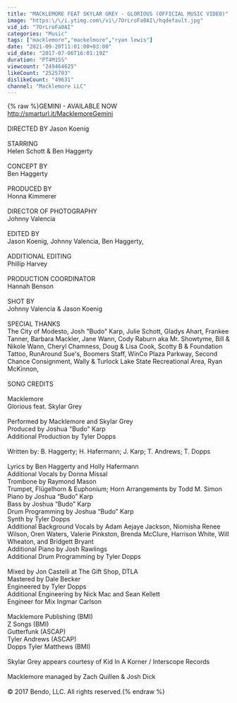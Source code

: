 ```yaml
---
title: "MACKLEMORE FEAT SKYLAR GREY - GLORIOUS (OFFICIAL MUSIC VIDEO)"
image: "https:\/\/i.ytimg.com\/vi\/7OrLroFa0AI\/hqdefault.jpg"
vid_id: "7OrLroFa0AI"
categories: "Music"
tags: ["macklemore","mackelmore","ryan lewis"]
date: "2021-09-20T11:01:00+03:00"
vid_date: "2017-07-06T16:01:19Z"
duration: "PT4M15S"
viewcount: "249464625"
likeCount: "2525703"
dislikeCount: "49631"
channel: "Macklemore LLC"
---
```

{% raw %}GEMINI - AVAILABLE NOW<br /><a rel="nofollow" target="blank" href="http://smarturl.it/MacklemoreGemini">http://smarturl.it/MacklemoreGemini</a><br /><br />DIRECTED BY Jason Koenig<br /><br />STARRING<br />Helen Schott &amp; Ben Haggerty <br /><br />CONCEPT BY<br />Ben Haggerty<br /><br />PRODUCED BY  <br />Honna Kimmerer <br /><br />DIRECTOR OF PHOTOGRAPHY<br />Johnny Valencia<br /><br />EDITED BY <br />Jason Koenig, Johnny Valencia, Ben Haggerty, <br /><br />ADDITIONAL EDITING<br />Phillip Harvey<br /><br />PRODUCTION COORDINATOR<br />Hannah Benson <br /><br />SHOT BY <br />Johnny Valencia &amp; Jason Koenig<br /><br />SPECIAL THANKS<br />The City of Modesto, Josh &quot;Budo&quot; Karp, Julie Schott, Gladys Ahart, Frankee Tanner, Barbara Mackler, Jane Wann, Cody Raburn aka Mr. Showtyme, Bill &amp; Nikole Wann, Cheryl Chamness, Doug &amp; Lisa Cook, Scotty B &amp; Foundation Tattoo, RunAround Sue's, Boomers Staff, WinCo Plaza Parkway, Second Chance Consignment, Wally &amp; Turlock Lake State Recreational Area, Ryan McKinnon, <br /><br />SONG CREDITS<br /><br />Macklemore<br />Glorious feat. Skylar Grey<br /><br />Performed by Macklemore and Skylar Grey<br />Produced by Joshua &quot;Budo&quot; Karp<br />Additional Production by Tyler Dopps<br /><br />Written by: B. Haggerty; H. Hafermann; J. Karp; T. Andrews; T. Dopps  <br /><br />Lyrics by Ben Haggerty and Holly Hafermann<br />Additional Vocals by Donna Missal<br />Trombone by Raymond Mason<br />Trumpet, Flügelhorn &amp; Euphonium; Horn Arrangements by Todd M. Simon<br />Piano by Joshua “Budo” Karp<br />Bass by Joshua “Budo” Karp<br />Drum Programming by Joshua “Budo” Karp<br />Synth by Tyler Dopps<br />Additional Background Vocals by Adam Aejaye Jackson, Niomisha Renee Wilson, Oren Waters, Valerie Pinkston, Brenda McClure, Harrison White, Will Wheaton, and Bridgett Bryant<br />Additional Piano by Josh Rawlings<br />Additional Drum Programming by Tyler Dopps<br /><br />Mixed by Jon Castelli at The Gift Shop, DTLA<br />Mastered by Dale Becker<br />Engineered by Tyler Dopps <br />Additional Engineering by Nick Mac and Sean Kellett <br />Engineer for Mix Ingmar Carlson<br /><br />Macklemore Publishing (BMI)<br />Z Songs (BMI)<br />Gutterfunk (ASCAP)<br />Tyler Andrews (ASCAP)<br />Dopps Tyler Matthews (BMI)<br /><br />Skylar Grey appears courtesy of Kid In A Korner / Interscope Records<br /><br />Macklemore managed by Zach Quillen &amp; Josh Dick<br /><br />© 2017 Bendo, LLC. All rights reserved.{% endraw %}
